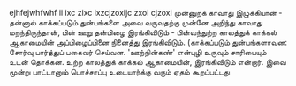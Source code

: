
ejhfejwhfwhf  ii ixc zixc ixzcjzoxijc zxoi cjzoxi
முன்னுறக் காவாது இழுக்கியான் - தன்னால் காக்கப்படும் துன்பங்களை அவை வருவதற்கு முன்னே அறிந்து காவாது மறந்திருந்தான், பின் ஊறு தன்பிழை இரங்கிவிடும் - பின்வந்துற்ற காலத்துக் காக்கல் ஆகாமையின் அப்பிழைப்பினை நினைத்து இரங்கிவிடும். (காக்கப்படும் துன்பங்களாவன: சோர்வு பார்த்துப் பகைவர் செய்வன. 'ஊற்றின்கண்' என்புழி உருவும் சாரியையும் உடன் தொக்கன. உற்ற காலத்துக் காக்கல் ஆகாமையின், இரங்கிவிடும் என்றார். இவை மூன்று பாட்டானும் பொச்சாப்பு உடையார்க்கு வரும் ஏதம் கூறப்பட்டது
